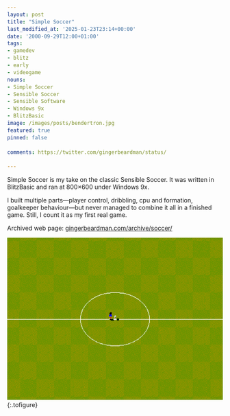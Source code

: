 ```yaml
---
layout: post
title: "Simple Soccer"
last_modified_at: '2025-01-23T23:14+00:00'
date: '2000-09-29T12:00+01:00'
tags:
- gamedev
- blitz
- early
- videogame
nouns:
- Simple Soccer
- Sensible Soccer
- Sensible Software
- Windows 9x
- BlitzBasic
image: /images/posts/bendertron.jpg
featured: true
pinned: false

comments: https://twitter.com/gingerbeardman/status/

---
```


Simple Soccer is my take on the classic Sensible Soccer. It was written in BlitzBasic and ran at 800×600 under Windows 9x.

I built multiple parts—player control, dribbling, cpu and formation, goalkeeper behaviour—but never managed to combine it all in a finished game. Still, I count it as my first real game.

Archived web page: [gingerbeardman.com/archive/soccer/](https://www.gingerbeardman.com/archive/soccer/)

![IMG](/images/posts/simple-soccer.png "The beautiful game")
{:.tofigure}
